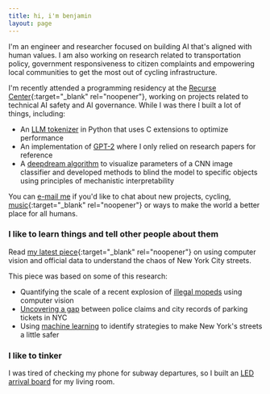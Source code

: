 ```yaml
---
title: hi, i'm benjamin
layout: page
---
```


I'm an engineer and researcher focused on building AI that's aligned with human values. I am also working on research related to transportation policy, government responsiveness to citizen complaints and empowering local communities to get the most out of cycling infrastructure.

I'm recently attended a programming residency at the [Recurse Center](https://www.recurse.com){:target="_blank" rel="noopener"}, working on projects related to technical AI safety and AI governance. While I was there I built a lot of things, including:

- An [LLM tokenizer](/posts/bytephase.md) in Python that uses C extensions to optimize performance
- An implementation of [GPT-2](https://github.com/benarnav/gpt2) where I only relied on research papers for reference
- A [deepdream algorithm](/posts/dream_mech_interp.md) to visualize parameters of a CNN image classifier and developed methods to blind the model to specific objects using principles of mechanistic interpretability

You can [e-mail me](mailto:contact_arnav.darkened639@8alias.com) if you'd like to chat about
new projects, cycling, [music](https://www.youtube.com/watch?v=OKgYJnBCjXk){:target="_blank" rel="noopener"} or ways to make the world a better place for all humans.

### I like to learn things and tell other people about them
Read [my latest piece](https://www.vitalcitynyc.org/articles/the-lawless-state-of-new-yorks-streets){:target="_blank" rel="noopener"} on using computer vision and official data to understand the chaos of New York City streets.

This piece was based on some of this research:
- Quantifying the scale of a recent explosion of [illegal mopeds](https://benjaminarnav.com/posts/moped_detector/) using computer vision
- [Uncovering a gap](https://benjaminarnav.com/posts/nyc_311/) between police claims and city records of parking tickets in NYC
- Using [machine learning](https://benjaminarnav.com/posts/nyc_trafficML/) to identify strategies to make New York's streets a little safer

### I like to tinker
I was tired of checking my phone for subway departures, so I built an [LED arrival board](https://benjaminarnav.com/posts/arrivals_rgb_display/) for my living room.

